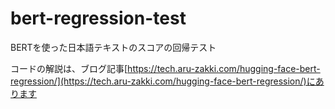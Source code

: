 # bert-regression-test
BERTを使った日本語テキストのスコアの回帰テスト

コードの解説は、ブログ記事[https://tech.aru-zakki.com/hugging-face-bert-regression/](https://tech.aru-zakki.com/hugging-face-bert-regression/)にあります
